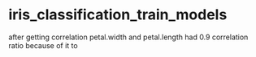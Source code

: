 # iris_classification_train_models

after getting correlation petal.width and petal.length had 0.9 correlation ratio 
because of it to 
